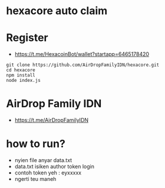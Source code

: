 # hexacore auto claim
# Register
- https://t.me/HexacoinBot/wallet?startapp=6465178420

```
git clone https://github.com/AirDropFamilyIDN/hexacore.git
cd hexacore
npm install
node index.js
```
# AirDrop Family IDN
- https://t.me/AirDropFamilyIDN

# how to run?
- nyien file anyar data.txt
- data.txt isiken author token login
- contoh token yeh : eyxxxxx
- ngerti teu maneh
